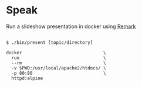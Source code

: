 # Speak

Run a slideshow presentation in docker using [Remark](https://github.com/remarkjs/remark)

## 

```
$ ./bin/present [topic/directory]
```

```
docker                               \
  run                                \
  --rm                               \
  -v $PWD:/usr/local/apache2/htdocs/ \
  -p 80:80                           \
  httpd:alpine
```
